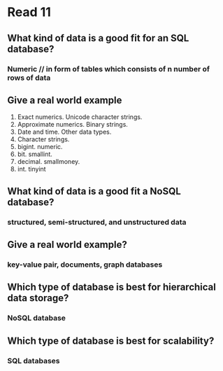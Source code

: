# Read 11

## What kind of data is a good fit for an SQL database?

### Numeric // in form of tables which consists of n number of rows of data

## Give a real world example

1. Exact numerics. Unicode character strings.
2. Approximate numerics. Binary strings.
3. Date and time. Other data types.
4. Character strings.
5. bigint. numeric.
6. bit. smallint.
7. decimal. smallmoney.
8. int. tinyint

## What kind of data is a good fit a NoSQL database?

### structured, semi-structured, and unstructured data

## Give a real world example?

### key-value pair, documents, graph databases

## Which type of database is best for hierarchical data storage?

### NoSQL database

## Which type of database is best for scalability?

### SQL databases